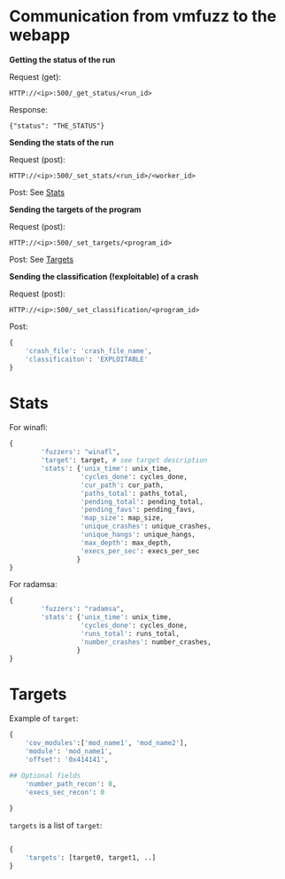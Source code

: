 Communication from vmfuzz to the webapp
======================================

**Getting the status of the run**

Request (get):

`HTTP://<ip>:500/_get_status/<run_id>`

Response:

`{"status": "THE_STATUS"}`

**Sending the stats of the run**

Request (post):

`HTTP://<ip>:500/_set_stats/<run_id>/<worker_id>`

Post: See [Stats](Database.md#stats)

**Sending the targets of the program**

Request (post):

`HTTP://<ip>:500/_set_targets/<program_id>` 

Post: See [Targets](Database.md#targets)

**Sending the classification (!exploitable) of a crash**

Request (post):

`HTTP://<ip>:500/_set_classification/<program_id>` 

Post: 

```python
{
    'crash_file': 'crash_file_name',
    'classificaiton': 'EXPLOITABLE'
}

```




Stats
=====
For winafl:

```python
{
        'fuzzers': "winafl",
        'target': target, # see target description
        'stats': {'unix_time': unix_time,
                  'cycles_done': cycles_done,
                  'cur_path': cur_path,
                  'paths_total': paths_total,
                  'pending_total': pending_total,
                  'pending_favs': pending_favs,
                  'map_size': map_size,
                  'unique_crashes': unique_crashes,
                  'unique_hangs': unique_hangs,
                  'max_depth': max_depth,
                  'execs_per_sec': execs_per_sec
                 }
}
```

For radamsa:

```python
{
        'fuzzers': "radamsa",
        'stats': {'unix_time': unix_time,
                  'cycles_done': cycles_done,
                  'runs_total': runs_total,
                  'number_crashes': number_crashes,
                 }
}
```

Targets
=======

Example of `target`:
```python
{
    'cov_modules':['mod_name1', 'mod_name2'],
    'module': 'mod_name1',
    'offset': '0x414141',

## Optional fields
    'number_path_recon': 0,
    'execs_sec_recon': 0
        
}
```

`targets` is a list of `target`:
```python

{ 
    'targets': [target0, target1, ..]
}
```
